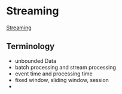 # Streaming
[Streaming](https://www.oreilly.com/ideas/the-world-beyond-batch-streaming-101)
## Terminology
* unbounded Data
* batch processing and stream processing
* event time and processing time
* fixed window, sliding window, session
* 
